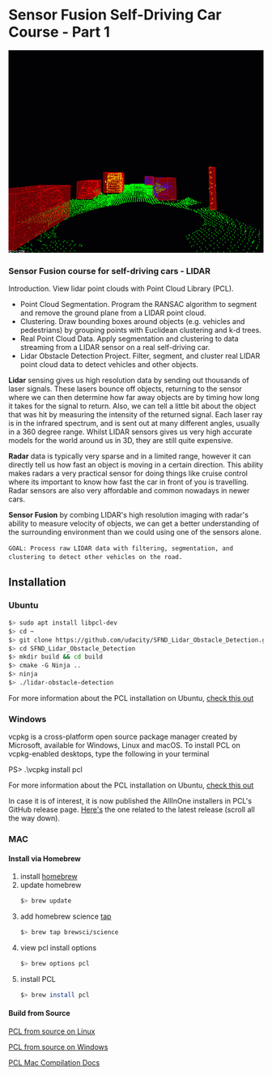 # Sensor Fusion Self-Driving Car Course - Part 1

<p align="center"><img src="docs/ObstacleDetectionFPS.gif" width="700" height="400"/></p>

### Sensor Fusion course for self-driving cars - LIDAR

Introduction. View lidar point clouds with Point Cloud Library (PCL).
- Point Cloud Segmentation. Program the RANSAC algorithm to segment and remove the ground plane from a LIDAR point cloud. 
- Clustering. Draw bounding boxes around objects (e.g. vehicles and pedestrians) by grouping points with Euclidean clustering and k-d trees. 
- Real Point Cloud Data. Apply segmentation and clustering to data streaming from a LIDAR sensor on a real self-driving car. 
- Lidar Obstacle Detection Project. Filter, segment, and cluster real LIDAR point cloud data to detect vehicles and other objects.

**Lidar** sensing gives us high resolution data by sending out thousands of laser signals. These lasers bounce off objects, returning to the sensor where we can then determine how far away objects are by timing how long it takes for the signal to return. Also, we can tell a little bit about the object that was hit by measuring the intensity of the returned signal. Each laser ray is in the infrared spectrum, and is sent out at many different angles, usually in a 360 degree range. Whilst LIDAR sensors gives us very high accurate models for the world around us in 3D, they are still quite expensive.

**Radar** data is typically very sparse and in a limited range, however it can directly tell us how fast an object is moving in a certain direction. This ability makes radars a very practical sensor for doing things like cruise control where its important to know how fast the car in front of you is travelling. Radar sensors are also very affordable and common nowadays in newer cars.

**Sensor Fusion** by combing LIDAR's high resolution imaging with radar's ability to measure velocity of objects, we can get a better understanding of the surrounding environment than we could using one of the sensors alone.

`GOAL: Process raw LIDAR data with filtering, segmentation, and clustering to detect other vehicles on the road.`

## Installation

### Ubuntu

```bash
$> sudo apt install libpcl-dev
$> cd ~
$> git clone https://github.com/udacity/SFND_Lidar_Obstacle_Detection.git
$> cd SFND_Lidar_Obstacle_Detection
$> mkdir build && cd build
$> cmake -G Ninja .. 
$> ninja	      
$> ./lidar-obstacle-detection 
```

For more information about the PCL installation on Ubuntu, [check this out](https://pointclouds.org/downloads/#linux)

### Windows

vcpkg is a cross-platform open source package manager created by Microsoft, 
available for Windows, Linux and macOS. To install PCL on vcpkg-enabled 
desktops, type the following in your terminal

PS> .\vcpkg install pcl

For more information about the PCL installation on Ubuntu, [check this out](https://pointclouds.org/downloads/)

In case it is of interest, it is now published the AllInOne installers in PCL's GitHub release page. 
[Here's](https://github.com/PointCloudLibrary/pcl/releases) the one related to the latest release (scroll all the way down).

### MAC

#### Install via Homebrew
1. install [homebrew](https://brew.sh/)
2. update homebrew
	```bash
	$> brew update
	```
3. add  homebrew science [tap](https://docs.brew.sh/Taps)
	```bash
	$> brew tap brewsci/science
	```
4. view pcl install options
	```bash
	$> brew options pcl
	```
5. install PCL
	```bash
	$> brew install pcl
	```
#### Build from Source
[PCL from source on Linux](https://pcl-tutorials.readthedocs.io/en/latest/compiling_pcl_posix.html)

[PCL from source on Windows](https://pcl-tutorials.readthedocs.io/en/latest/compiling_pcl_windows.html)

[PCL Mac Compilation Docs](https://pcl-tutorials.readthedocs.io/en/latest/compiling_pcl_macosx.html)
